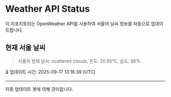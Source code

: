 
# Weather API Status

이 리포지토리는 OpenWeather API를 사용하여 서울의 날씨 정보를 자동으로 업데이트합니다.

## 현재 서울 날씨
> 서울의 현재 날씨: scattered clouds, 온도: 20.65°C, 습도: 96%

⏳ 업데이트 시간: 2025-09-17 13:16:39 (UTC)

---
자동 업데이트 봇에 의해 관리됩니다.
